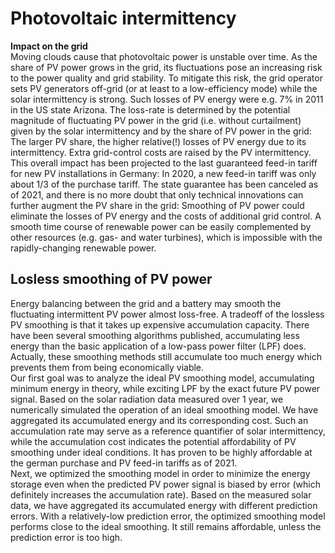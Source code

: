 # Photovoltaic intermittency
**Impact on the grid**  
Moving clouds cause that photovoltaic power is unstable over time. As the share of PV power grows in the grid, its fluctuations pose an increasing risk to the power quality and grid stability. To mitigate this risk, the grid operator sets PV generators off-grid (or at least to a low-efficiency mode) while the solar intermittency is strong. Such losses of PV energy were e.g. 7% in 2011 in the US state Arizona. The loss-rate is determined by the potential magnitude of fluctuating PV power in the grid (i.e. without curtailment) given by the solar intermittency and by the share of PV power in the grid: The larger PV share, the higher relative(!) losses of PV energy due to its intermittency. Extra grid-control costs are raised by the PV intermittency. This overall impact has been projected to the last guaranteed feed-in tariff for new PV installations in Germany: In 2020, a new feed-in tariff was only about 1/3 of the purchase tariff. The state guarantee has been canceled as of 2021, and there is no more doubt that only technical innovations can further augment the PV share in the grid: Smoothing of PV power could eliminate the losses of PV energy and the costs of additional grid control. A smooth time course of renewable power can be easily complemented by other resources (e.g. gas- and water turbines), which is impossible with the rapidly-changing renewable power.  

## Losless smoothing of PV power
Energy balancing between the grid and a battery may smooth the fluctuating intermittent PV power almost loss-free. A tradeoff of the lossless PV smoothing is that it takes up expensive accumulation capacity. There have been several smoothing algorithms published, accumulating less energy than the basic application of a low-pass power filter (LPF) does. Actually, these smoothing methods still accumulate too much energy which prevents them from being economically viable.  
Our first goal was to analyze the ideal PV smoothing model, accumulating minimum energy in theory, while exciting LPF by the exact future PV power signal. Based on the solar radiation data measured over 1 year, we numerically simulated the operation of an ideal smoothing model. We have aggregated its accumulated energy and its corresponding cost. Such an accumulation rate may serve as a reference quantifier of solar intermittency, while the accumulation cost indicates the potential affordability of PV smoothing under ideal conditions. It has proven to be highly affordable at the german purchase and PV feed-in tariffs as of 2021.  
Next, we optimized the smoothing model in order to minimize the energy storage even when the predicted PV power signal is biased by error (which definitely increases the accumulation rate). Based on the measured solar data, we have aggregated its accumulated energy with different prediction errors. With a relatively-low prediction error, the optimized smoothing model performs close to the ideal smoothing. It still remains affordable, unless the prediction error is too high.
